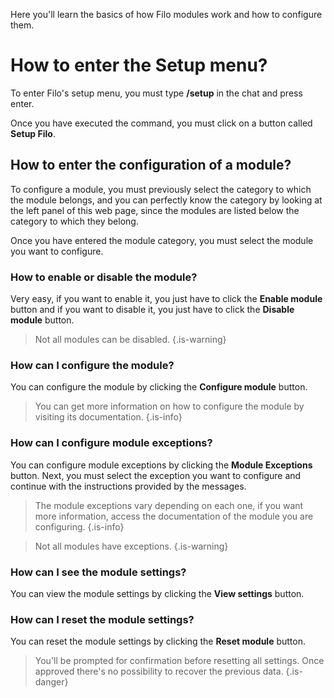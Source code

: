 Here you'll learn the basics of how Filo modules work and how to configure them.

# How to enter the Setup menu?

To enter Filo's setup menu, you must type **/setup** in the chat and press enter.

Once you have executed the command, you must click on a button called **Setup Filo**.

## How to enter the configuration of a module?

To configure a module, you must previously select the category to which the module belongs, and you can perfectly know the category by looking at the left panel of this web page, since the modules are listed below the category to which they belong.

Once you have entered the module category, you must select the module you want to configure.

### How to enable or disable the module?

Very easy, if you want to enable it, you just have to click the **Enable module** button and if you want to disable it, you just have to click the **Disable module** button.

> Not all modules can be disabled.
> {.is-warning}

### How can I configure the module?

You can configure the module by clicking the **Configure module** button.

> You can get more information on how to configure the module by visiting its documentation.
> {.is-info}

### How can I configure module exceptions?

You can configure module exceptions by clicking the **Module Exceptions** button. Next, you must select the exception you want to configure and continue with the instructions provided by the messages.

> The module exceptions vary depending on each one, if you want more information, access the documentation of the module you are configuring.
> {.is-info}

> Not all modules have exceptions.
> {.is-warning}

### How can I see the module settings?

You can view the module settings by clicking the **View settings** button.

### How can I reset the module settings?

You can reset the module settings by clicking the **Reset module** button.

> You'll be prompted for confirmation before resetting all settings. Once approved there's no possibility to recover the previous data.
> {.is-danger}